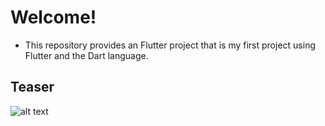 # Welcome!

- This repository provides an Flutter project that is my first project using Flutter and the Dart language.


## Teaser

![alt text](https://github.com/gabrielbmoro/pocket_wallet_app/blob/master/img/pocketwallet_teaser.gif)
